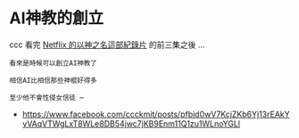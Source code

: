 # AI神教的創立

ccc 看完 [Netflix 的以神之名這部紀錄片](https://www.netflix.com/tw/title/81493078) 的前三集之後 ...

```
看來是時候可以創立AI神教了

相信AI比相信那些神棍好得多

至少他不會性侵女信徒 ⋯
```

* https://www.facebook.com/ccckmit/posts/pfbid0wV7KcjZKb6Yj13rEAkYvVAqVTWgLxT8WLe8DB54jwc7jKB9Enm11Q1zu1WLnoYGLl

